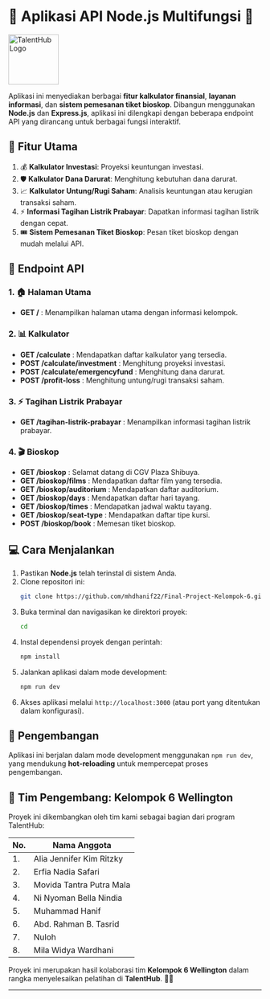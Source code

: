 # 🌟 Aplikasi API Node.js Multifungsi 🚀

<img src="https://talenthub.kemnaker.go.id/_next/image?url=%2F_next%2Fstatic%2Fmedia%2FLogo.c19b844f.png&w=128&q=75" alt="TalentHub Logo" width="100" />

Aplikasi ini menyediakan berbagai **fitur kalkulator finansial**, **layanan informasi**, dan **sistem pemesanan tiket bioskop**. Dibangun menggunakan **Node.js** dan **Express.js**, aplikasi ini dilengkapi dengan beberapa endpoint API yang dirancang untuk berbagai fungsi interaktif.

## 🎯 Fitur Utama

1. 💰 **Kalkulator Investasi**: Proyeksi keuntungan investasi.
2. 🛡️ **Kalkulator Dana Darurat**: Menghitung kebutuhan dana darurat.
3. 📈 **Kalkulator Untung/Rugi Saham**: Analisis keuntungan atau kerugian transaksi saham.
4. ⚡ **Informasi Tagihan Listrik Prabayar**: Dapatkan informasi tagihan listrik dengan cepat.
5. 🎟️ **Sistem Pemesanan Tiket Bioskop**: Pesan tiket bioskop dengan mudah melalui API.

## 📑 Endpoint API

### 1. 🏠 **Halaman Utama**
- **GET /** : Menampilkan halaman utama dengan informasi kelompok.

### 2. 📊 **Kalkulator**
- **GET /calculate** : Mendapatkan daftar kalkulator yang tersedia.
- **POST /calculate/investment** : Menghitung proyeksi investasi.
- **POST /calculate/emergencyfund** : Menghitung dana darurat.
- **POST /profit-loss** : Menghitung untung/rugi transaksi saham.

### 3. ⚡ **Tagihan Listrik Prabayar**
- **GET /tagihan-listrik-prabayar** : Menampilkan informasi tagihan listrik prabayar.

### 4. 🎬 **Bioskop**
- **GET /bioskop** : Selamat datang di CGV Plaza Shibuya.
- **GET /bioskop/films** : Mendapatkan daftar film yang tersedia.
- **GET /bioskop/auditorium** : Mendapatkan daftar auditorium.
- **GET /bioskop/days** : Mendapatkan daftar hari tayang.
- **GET /bioskop/times** : Mendapatkan jadwal waktu tayang.
- **GET /bioskop/seat-type** : Mendapatkan daftar tipe kursi.
- **POST /bioskop/book** : Memesan tiket bioskop.

## 💻 Cara Menjalankan

1. Pastikan **Node.js** telah terinstal di sistem Anda.
2. Clone repositori ini:
    ```bash
    git clone https://github.com/mhdhanif22/Final-Project-Kelompok-6.git
    ```
3. Buka terminal dan navigasikan ke direktori proyek:
    ```bash
    cd 
    ```
4. Instal dependensi proyek dengan perintah:
    ```bash
    npm install
    ```
5. Jalankan aplikasi dalam mode development:
    ```bash
    npm run dev
    ```
6. Akses aplikasi melalui `http://localhost:3000` (atau port yang ditentukan dalam konfigurasi).

## 🔧 Pengembangan

Aplikasi ini berjalan dalam mode development menggunakan `npm run dev`, yang mendukung **hot-reloading** untuk mempercepat proses pengembangan.

## 👥 Tim Pengembang: Kelompok 6 Wellington

Proyek ini dikembangkan oleh tim kami sebagai bagian dari program TalentHub:

| No. | Nama Anggota                |
|-----|---------------------------|
| 1.  | Alia Jennifer Kim Ritzky  |
| 2.  | Erfia Nadia Safari        |
| 3.  | Movida Tantra Putra Mala  |
| 4.  | Ni Nyoman Bella Nindia    |
| 5.  | Muhammad Hanif            |
| 6.  | Abd. Rahman B. Tasrid     |
| 7.  | Nuloh                     |
| 8.  | Mila Widya Wardhani       |

Proyek ini merupakan hasil kolaborasi tim **Kelompok 6 Wellington** dalam rangka menyelesaikan pelatihan di **TalentHub**. 💼✨

---


